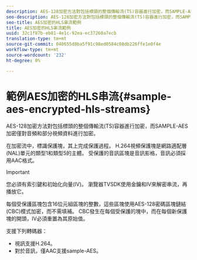 ```yaml
---
description: AES-128加密方法對包括標頭的整個傳輸流(TS)容器進行加密，而SAMPLE-AES加密僅對音頻和部分視頻資料進行加密。
seo-description: AES-128加密方法對包括標頭的整個傳輸流(TS)容器進行加密，而SAMPLE-AES加密僅對音頻和部分視頻資料進行加密。
seo-title: AES加密的HLS串流範例
title: AES加密的HLS串流範例
uuid: 32c1f87b-eb81-4e1c-92ea-ec37260a7ecb
translation-type: tm+mt
source-git-commit: 040655d8ba5f91c98ed0584c08db226ffe1e0f4e
workflow-type: tm+mt
source-wordcount: '232'
ht-degree: 0%

---
```



# 範例AES加密的HLS串流{#sample-aes-encrypted-hls-streams}

AES-128加密方法對包括標頭的整個傳輸流(TS)容器進行加密，而SAMPLE-AES加密僅對音頻和部分視頻資料進行加密。

在加密流中，標識保護塊，其上完成保護過程。 H.264視頻保護塊是網路適配層(NAL)單元的類型1和類型5的主體。 受保護的音訊區塊是音訊影格，音訊必須採用AAC格式。

>[!IMPORTANT]
>
>您必須有索引鍵和初始化向量(IV)。 瀏覽器TVSDK使用金鑰和IV來解密串流，再播放它。

每個受保護區塊包含16位元組區塊的整數，這些區塊使用AES-128密碼區塊鏈結(CBC)模式加密，而不需填補。 CBC發生在每個受保護的塊中，而在每個新保護塊的開頭，IV必須重置為其原始值。

支援下列轉碼器：

* 視訊支援H.264。
* 對於音訊，僅AAC支援sample-AES。

